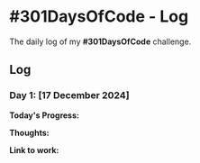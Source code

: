 # #301DaysOfCode - Log
The daily log of my **#301DaysOfCode** challenge.

## Log

### Day 1: [17 December 2024]

**Today's Progress:**

**Thoughts:**

**Link to work:**
